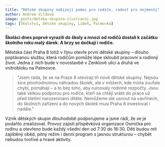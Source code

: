 ```yaml
---
title: "Dětské skupiny nabízejí pomoc pro rodiče, radost pro nejmenší"
author: Andrea Vildová
image: posts/detska-skupina-ilustracni.jpg
tags: [Školství, Dětské skupiny, Libeň, Palmovka]
---
```


**Školáci dnes poprvé vyrazili do školy a mnozí od rodičů dostali k začátku školního roku malý dárek. A brzy se dočkají i rodiče.**

Městská část Praha 8 totiž v říjnu otevře první dětské skupiny – dlouho poptávanou službu, která rodičům pomůže lépe skloubit pracovní a rodinný život. Jedna z nich bude v novostavbě v Zenklově ulici a druhá ve vnitrobloku na Palmovce.

>"Jsem ráda, že se na Praze 8 otevírají tři nové dětské skupiny. Nejsou sice plnohodnotnou náhradou školek, ale v místech, kde místa zoufale chybí, pomáhají – a to bez toho, aby ruinovaly rodinné rozpočty. Jsou také velkou podporou pro rodiče, kteří se chtějí vrátit do práce už před třetími narozeninami dítěte. Nemůžeme ale usnout na vavřínech, do školních zařízení a do nových školek musí Praha 8 investovat i nadále."

Vznik dětských skupin dlouhodobě podporujeme a jsme rádi, že se je podařilo zrealizovat. Provoz zajistí příspěvková organizace Osmička pro rodinu a otevřeno bude každý všední den od 7:30 do 16:30. Děti budou mít zajištěný oběd, pitný režim i denní program s jasnou strukturou – chybět nebudou tvořivé a hravé aktivity.